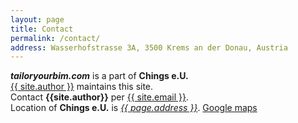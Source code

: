 ```yaml
---
layout: page
title: Contact
permalink: /contact/
address: Wasserhofstrasse 3A, 3500 Krems an der Donau, Austria
---
```

***tailoryourbim.com*** is a part of **Chings e.U.**  
[{{ site.author }}](http://www.linkedin.com/in/ching-hua-chen-b5978611) maintains this site.  
Contact **{{site.author}}** per [{{ site.email }}](mailto:info@tailoryourbim.com).  
Location of **Chings e.U.** is _<u>{{ page.address }}</u>_. [Google maps](https://goo.gl/maps/2VtHXPdxtCUHAf6A9)


